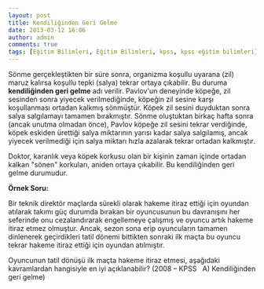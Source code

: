 ```yaml
---
layout: post
title: Kendiliğinden Geri Gelme
date: 2013-03-12 16:06
author: admin
comments: true
tags: [Eğitim Bilimleri, Eğitim Bilimleri, kpss, kpss eğitim bilimleri]
---
```

Sönme gerçekleştikten bir süre sonra, organizma koşullu uyarana (zil) maruz kalırsa koşullu tepki (salya) tekrar ortaya çıkabilir. Bu duruma<strong> kendiliğinden geri gelme</strong> adı verilir. Pavlov'un deneyinde köpeğe, zil sesinden sonra yiyecek verilmediğinde, köpeğin zil sesine karşı koşullanması ortadan kalkmış sönmüştür. Köpek zil sesini duyduktan sonra salya salgılamayı tamamen bırakmıştır. Sönme oluştuktan birkaç hafta sonra (ancak unutma olmadan önce), Pavlov köpeğe zil sesini tekrar verdiğinde, köpek eskiden ürettiği salya miktarının yarısı kadar salya salgılamış, ancak yiyecek verilmediği için salya miktarı hızla azalarak tekrar ortadan kalkmıştır.

Doktor, karanlık veya köpek korkusu olan bir kişinin zaman içinde ortadan kalkan "sönen" korkuları, aniden ortaya çıkabilir. Bu kendiliğinden geri gelme durumudur.

<strong>Örnek Soru: </strong>

Bir teknik direktör maçlarda sürekli olarak hakeme itiraz ettiği için oyundan atılarak takımı güç durumda bırakan bir oyuncusunun bu davranışını her seferinde onu cezalandırarak engellemeye çalışmış ve oyuncu artık hakeme itiraz etmez olmuştur. Ancak, sezon sona erip oyuncuların tamamen dinlenerek geçirdikleri tatil dönemi bittikten sonraki ilk maçta bu oyuncu tekrar hakeme itiraz ettiği için oyundan atılmıştır.

Oyuncunun tatil dönüşü ilk maçta hakeme itiraz etmesi, aşağıdaki kavramlardan hangisiyle en iyi açıklanabilir? (2008 – KPSS   A) Kendiliğinden geri gelme)

&nbsp;
